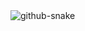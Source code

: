 
<!-- snake start -->
<!-- 这里的图片链接用cdn加速一下 具体用法 -> https://www.jsdelivr.com/?docs=gh -->
<picture>
  <source media="(prefers-color-scheme: dark)" srcset="https://cdn.jsdelivr.net/gh/flowerbling/flowerbling/snake/snake.svg" />
  <source media="(prefers-color-scheme: light)" srcset="https://cdn.jsdelivr.net/gh/flowerbling/flowerbling/snake/snake.svg" />
  <img alt="github-snake" src="https://cdn.jsdelivr.net/gh/flowerbling/flowerbling/snake/snake-dark.svg" />
</picture>
<!-- snake end -->

<!--
**Nowod/Nowod** is a ✨ _special_ ✨ repository because its `README.md` (this file) appears on your GitHub profile.

Here are some ideas to get you started:

- 🔭 I’m currently working on ...
- 🌱 I’m currently learning ...
- 👯 I’m looking to collaborate on ...
- 🤔 I’m looking for help with ...
- 💬 Ask me about ...
- 📫 How to reach me: ...
- 😄 Pronouns: ...
- ⚡ Fun fact: ...
-->
